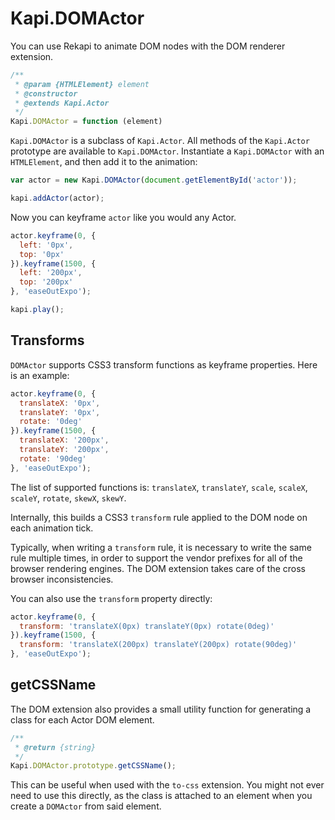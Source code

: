 # Kapi.DOMActor

You can use Rekapi to animate DOM nodes with the DOM renderer extension.

````javascript
/**
 * @param {HTMLElement} element
 * @constructor
 * @extends Kapi.Actor
 */
Kapi.DOMActor = function (element)
````

`Kapi.DOMActor` is a subclass of `Kapi.Actor`.  All methods of the `Kapi.Actor`
prototype are available to `Kapi.DOMActor`.  Instantiate a `Kapi.DOMActor` with
an `HTMLElement`, and then add it to the animation:

````javascript
var actor = new Kapi.DOMActor(document.getElementById('actor'));

kapi.addActor(actor);
````

Now you can keyframe `actor` like you would any Actor.

````javascript
actor.keyframe(0, {
  left: '0px',
  top: '0px'
}).keyframe(1500, {
  left: '200px',
  top: '200px'
}, 'easeOutExpo');

kapi.play();
````

## Transforms

`DOMActor` supports CSS3 transform functions as keyframe properties. Here is an
example:

````javascript
actor.keyframe(0, {
  translateX: '0px',
  translateY: '0px',
  rotate: '0deg'
}).keyframe(1500, {
  translateX: '200px',
  translateY: '200px',
  rotate: '90deg'
}, 'easeOutExpo');
````

The list of supported functions is: `translateX`, `translateY`, `scale`,
`scaleX`, `scaleY`, `rotate`, `skewX`, `skewY`.

Internally, this builds a CSS3 `transform` rule applied to the DOM node on each
animation tick.

Typically, when writing a `transform` rule, it is necessary to write the same
rule multiple times, in order to support the vendor prefixes for all of the
browser rendering engines. The DOM extension takes care of the cross browser
inconsistencies.

You can also use the `transform` property directly:

````javascript
actor.keyframe(0, {
  transform: 'translateX(0px) translateY(0px) rotate(0deg)'
}).keyframe(1500, {
  transform: 'translateX(200px) translateY(200px) rotate(90deg)'
}, 'easeOutExpo');
````

## getCSSName

The DOM extension also provides a small utility function for generating a class
for each Actor DOM element.

````javascript
/**
 * @return {string}
 */
Kapi.DOMActor.prototype.getCSSName();
````

This can be useful when used with the `to-css` extension.  You might not ever
need to use this directly, as the class is attached to an element when you
create a `DOMActor` from said element.
